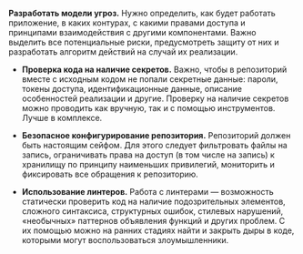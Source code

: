 **Разработать модели угроз.** Нужно определить, как будет работать приложение, в каких контурах, с какими правами доступа и принципами взаимодействия с другими компонентами. Важно выделить все потенциальные риски, предусмотреть защиту от них и разработать алгоритм действий на случай их реализации.  
    
- **Проверка кода на наличие секретов.** Важно, чтобы в репозиторий вместе с исходным кодом не попали секретные данные: пароли, токены доступа, идентификационные данные, описание особенностей реализации и другие. Проверку на наличие секретов можно проводить как вручную, так и с помощью инструментов. Лучше в комплексе.  
    
- **Безопасное конфигурирование репозитория.** Репозиторий должен быть настоящим сейфом. Для этого следует фильтровать файлы на запись, ограничивать права на доступ (в том числе на запись) к хранилищу по принципу наименьших привилегий, мониторить и фиксировать все обращения к репозиторию.  
    
- **Использование линтеров.** Работа с линтерами — возможность статически проверить код на наличие подозрительных элементов, сложного синтаксиса, структурных ошибок, стилевых нарушений, «необычных» паттернов объявления функций и других проблем. С их помощью можно на ранних стадиях найти и закрыть дыры в коде, которыми могут воспользоваться злоумышленники.
